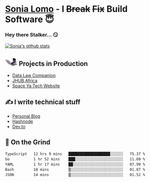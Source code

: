 # [Sonia Lomo](https://sonylomo.github.io/) - I ~~Break~~ ~~Fix~~ Build Software 😇
### Hey there Stalker... 😏 

<a href="https://github.com/sonylomo/github-readme-stats">
  <img align="center" src="https://media.giphy.com/media/lU05nFSW6Y2A/giphy.gif" alt="Sonia's github stats" />
</a>

## <img src="assets/devcat.gif" width="40"> Projects in Production
- [Data Law Companion](https://datalawcompanion.org/)
- [JHUB Africa](https://jhubafrica.com/)
- [Space Ya Tech Website](https://www.spaceyatech.com/)

## ✍️ I write technical stuff
- [Personal Blog](https://sonylomo-github-io.vercel.app/blog)
- [Hashnode](https://sonylomo.hashnode.dev/)
- [Dev.to](https://dev.to/sonylomo)

## 🤡 On the Grind
<!--START_SECTION:waka-->

```txt
TypeScript   12 hrs 9 mins   ███████████████████░░░░░░   75.37 %
Go           1 hr 52 mins    ███░░░░░░░░░░░░░░░░░░░░░░   11.60 %
YAML         1 hr 17 mins    ██░░░░░░░░░░░░░░░░░░░░░░░   07.99 %
Bash         18 mins         ▒░░░░░░░░░░░░░░░░░░░░░░░░   01.87 %
JSON         14 mins         ▒░░░░░░░░░░░░░░░░░░░░░░░░   01.52 %
```

<!--END_SECTION:waka-->
